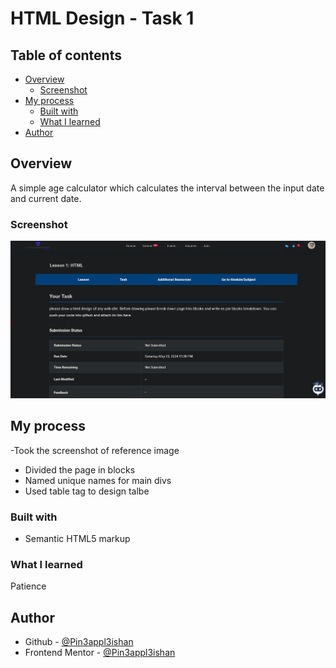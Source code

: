 # HTML Design - Task 1

## Table of contents

- [Overview](#overview)
  - [Screenshot](#screenshot)
- [My process](#my-process)
  - [Built with](#built-with)
  - [What I learned](#what-i-learned)
- [Author](#author)

## Overview
A simple age calculator which calculates the interval between the input date and current date.

### Screenshot

![](./reference.png)

## My process
 -Took the screenshot of reference image
 - Divided the page in blocks 
 - Named unique names for main divs
 - Used table tag to design talbe 


### Built with

- Semantic HTML5 markup


### What I learned
Patience

## Author

- Github - [@Pin3appl3ishan](https://github.com/Pin3appl3ishan)
- Frontend Mentor - [@Pin3appl3ishan](https://www.frontendmentor.io/profile/yourusername)

